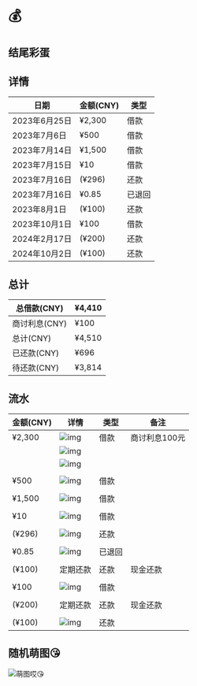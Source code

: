 # 💰

##  结尾彩蛋

## 详情

| 日期          | 金额(CNY) | 类型   |
| ------------- | --------- | ------ |
| 2023年6月25日 | ¥2,300    | 借款   |
| 2023年7月6日  | ¥500      | 借款   |
| 2023年7月14日 | ¥1,500    | 借款   |
| 2023年7月15日 | ¥10       | 借款   |
| 2023年7月16日 | (¥296)    | 还款   |
| 2023年7月16日 | ¥0.85     | 已退回 |
| 2023年8月1日  | (¥100)    | 还款   |
| 2023年10月1日 | ¥100      | 借款   |
| 2024年2月17日 | (¥200)    | 还款   |
| 2024年10月2日 | (¥100)    | 还款   |

## 总计

| 总借款(CNY)   | ¥4,410 |
| ------------- | ------ |
| 商讨利息(CNY) | ¥100   |
| 总计(CNY)     | ¥4,510 |
| 已还款(CNY)   | ¥696   |
| 待还款(CNY)   | ¥3,814 |

## 流水

| 金额(CNY) | 详情                                | 类型   | 备注          |
| --------- | ----------------------------------- | ------ | ------------- |
| ¥2,300    | ![img](photo/clip_cell_image2.png)  | 借款   | 商讨利息100元 |
|           | ![img](photo/clip_cell_image8.png)  |        |               |
|           | ![img](photo/clip_cell_image7.png)  |        |               |
|           |                                     |        |               |
| ¥500      | ![img](photo/clip_cell_image9.png)  | 借款   |               |
|           |                                     |        |               |
| ¥1,500    | ![img](photo/clip_cell_image4.png)  | 借款   |               |
|           |                                     |        |               |
| ¥10       | ![img](photo/clip_cell_image3.png)  | 借款   |               |
|           |                                     |        |               |
| (¥296)    | ![img](photo/clip_cell_image6.png)  | 还款   |               |
|           |                                     |        |               |
| ¥0.85     | ![img](photo/clip_cell_image5.png)  | 已退回 |               |
|           |                                     |        |               |
| (¥100)    | 定期还款                            | 还款   | 现金还款      |
|           |                                     |        |               |
| ¥100      | ![img](photo/clip_cell_image11.png) | 借款   |               |
|           |                                     |        |               |
| (¥200)    | 定期还款                            | 还款   | 现金还款      |
|           |                                     |        |               |
| (¥100)    | ![img](photo/2024_10_02.jpg)        | 还款   |               |

## 随机萌图😘
![萌图哎😘](https://t.mwm.moe/moe/)
